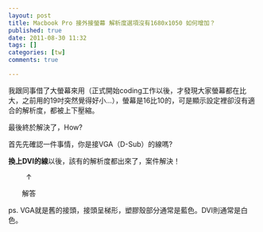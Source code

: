 ```yaml
---
layout: post
title: Macbook Pro 接外接螢幕 解析度選項沒有1680x1050 如何增加？
published: true
date: 2011-08-30 11:32
tags: []
categories: [tw]
comments: true

---
```



我跟同事借了大螢幕來用（正式開始coding工作以後，才發現大家螢幕都在比大，之前用的19吋突然覺得好小...），螢幕是16比10的，可是顯示設定裡卻沒有適合的解析度，都被上下壓縮。 

  

最後終於解決了，How?

  

首先先確認一件事情，你是接VGA（D-Sub）的線嗎?

  

**換上DVI的線**以後，該有的解析度都出來了，案件解決！

         ↑

       解答

  

  

ps. VGA就是舊的接頭，接頭呈梯形，塑膠殼部分通常是藍色。DVI則通常是白色。



